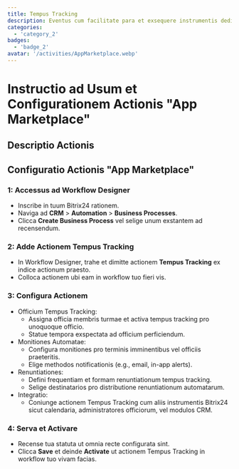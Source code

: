```yaml
---
title: Tempus Tracking
description: Eventus cum facilitate para et exsequere instrumentis dedicatis utens.
categories: 
  - 'category_2'
badges: 
  - 'badge_2'
avatar: '/activities/AppMarketplace.webp'
---
```

# Instructio ad Usum et Configurationem Actionis "App Marketplace"

## Descriptio Actionis

## **Configuratio Actionis "App Marketplace"**

### 1: Accessus ad Workflow Designer
- Inscribe in tuum Bitrix24 rationem.
- Naviga ad **CRM** > **Automation** > **Business Processes**.
- Clicca **Create Business Process** vel selige unum exstantem ad recensendum.

### 2: Adde Actionem Tempus Tracking
- In Workflow Designer, trahe et dimitte actionem **Tempus Tracking** ex indice actionum praesto.
- Colloca actionem ubi eam in workflow tuo fieri vis.

### 3: Configura Actionem
- Officium Tempus Tracking:
  - Assigna officia membris turmae et activa tempus tracking pro unoquoque officio.
  - Statue tempora exspectata ad officium perficiendum.
- Monitiones Automatae:
  - Configura monitiones pro terminis imminentibus vel officiis praeteritis.
  - Elige methodos notificationis (e.g., email, in-app alerts).
- Renuntiationes:
  - Defini frequentiam et formam renuntiationum tempus tracking.
  - Selige destinatarios pro distributione renuntiationum automatarum.
- Integratio:
  - Coniunge actionem Tempus Tracking cum aliis instrumentis Bitrix24 sicut calendaria, administratores officiorum, vel modulos CRM.

### 4: Serva et Activare
- Recense tua statuta ut omnia recte configurata sint.
- Clicca **Save** et deinde **Activate** ut actionem Tempus Tracking in workflow tuo vivam facias.